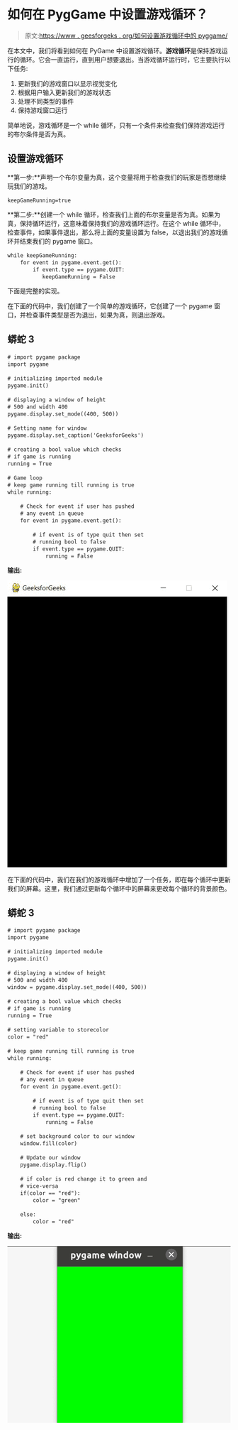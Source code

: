 # 如何在 PygGame 中设置游戏循环？

> 原文:[https://www . geesforgeks . org/如何设置游戏循环中的 pyggame/](https://www.geeksforgeeks.org/how-to-set-up-the-game-loop-in-pyggame/)

在本文中，我们将看到如何在 PyGame 中设置游戏循环。**游戏循环**是保持游戏运行的循环。它会一直运行，直到用户想要退出。当游戏循环运行时，它主要执行以下任务:

1.  更新我们的游戏窗口以显示视觉变化
2.  根据用户输入更新我们的游戏状态
3.  处理不同类型的事件
4.  保持游戏窗口运行

简单地说，游戏循环是一个 while 循环，只有一个条件来检查我们保持游戏运行的布尔条件是否为真。

## 设置游戏循环

**第一步:**声明一个布尔变量为真，这个变量将用于检查我们的玩家是否想继续玩我们的游戏。

```
keepGameRunning=true
```

**第二步:**创建一个 while 循环，检查我们上面的布尔变量是否为真。如果为真，保持循环运行，这意味着保持我们的游戏循环运行。在这个 while 循环中，检查事件，如果事件退出，那么将上面的变量设置为 false，以退出我们的游戏循环并结束我们的 pygame 窗口。

```
while keepGameRunning:
    for event in pygame.event.get():
        if event.type == pygame.QUIT:  
           keepGameRunning = False
```

下面是完整的实现。

在下面的代码中，我们创建了一个简单的游戏循环，它创建了一个 pygame 窗口，并检查事件类型是否为退出，如果为真，则退出游戏。

## 蟒蛇 3

```
# import pygame package
import pygame

# initializing imported module
pygame.init()

# displaying a window of height
# 500 and width 400
pygame.display.set_mode((400, 500))

# Setting name for window
pygame.display.set_caption('GeeksforGeeks')

# creating a bool value which checks
# if game is running
running = True

# Game loop
# keep game running till running is true
while running:

    # Check for event if user has pushed
    # any event in queue
    for event in pygame.event.get():

        # if event is of type quit then set
        # running bool to false
        if event.type == pygame.QUIT:
            running = False
```

**输出:**

![](img/cc867bae7f56d0ca96aeed452962cd6f.png)

在下面的代码中，我们在我们的游戏循环中增加了一个任务，即在每个循环中更新我们的屏幕。这里，我们通过更新每个循环中的屏幕来更改每个循环的背景颜色。

## 蟒蛇 3

```
# import pygame package
import pygame

# initializing imported module
pygame.init()

# displaying a window of height
# 500 and width 400
window = pygame.display.set_mode((400, 500))

# creating a bool value which checks
# if game is running
running = True

# setting variable to storecolor
color = "red"

# keep game running till running is true
while running:

    # Check for event if user has pushed
    # any event in queue
    for event in pygame.event.get():

        # if event is of type quit then set
        # running bool to false
        if event.type == pygame.QUIT:
            running = False

    # set background color to our window
    window.fill(color)

    # Update our window
    pygame.display.flip()

    # if color is red change it to green and
    # vice-versa
    if(color == "red"):
        color = "green"

    else:
        color = "red"
```

**输出:**

![](img/c72e1992d9da884aa3effa369f9cd054.png)
